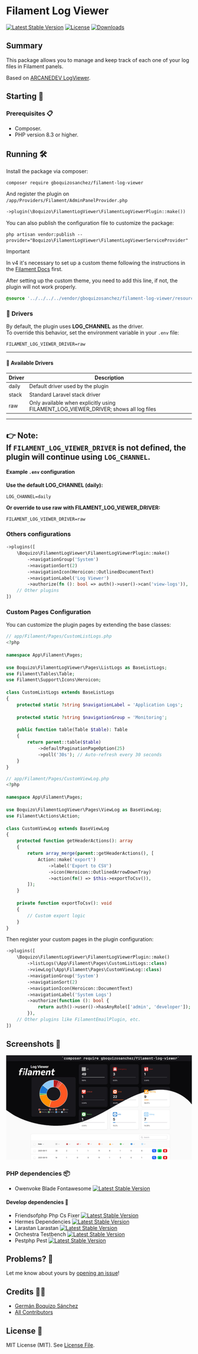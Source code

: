 # Filament Log Viewer

[![Latest Stable Version](https://poser.pugx.org/gboquizosanchez/filament-log-viewer/version.svg)](https://packagist.org/packages/gboquizosanchez/filament-log-viewer)
[![License](https://poser.pugx.org/gboquizosanchez/filament-log-viewer/license.svg)](https://packagist.org/packages/gboquizosanchez/filament-log-viewer)
[![Downloads](https://poser.pugx.org/gboquizosanchez/filament-log-viewer/d/total.svg)](https://packagist.org/packages/gboquizosanchez/filament-log-viewer)

## Summary

This package allows you to manage and keep track of each one of your log files in Filament panels.

Based on [ARCANEDEV LogViewer](https://github.com/ARCANEDEV/LogViewer).

## Starting 🚀

### Prerequisites 📋

- Composer.
- PHP version 8.3 or higher.

## Running 🛠️

Install the package via composer:

```shell
composer require gboquizosanchez/filament-log-viewer
```

And register the plugin on `/app/Providers/Filament/AdminPanelProvider.php`

```php
->plugin(\Boquizo\FilamentLogViewer\FilamentLogViewerPlugin::make())
```

You can also publish the configuration file to customize the package:

```shell
php artisan vendor:publish --provider="Boquizo\FilamentLogViewer\FilamentLogViewerServiceProvider"
```

> [!IMPORTANT]
> In v4 it's necessary to set up a custom theme following the instructions in the [Filament Docs](https://filamentphp.com/docs/4.x/styling/overview#creating-a-custom-theme) first.

After setting up the custom theme, you need to add this line, if not, the plugin will not work properly.

```css
@source '../../../../vendor/gboquizosanchez/filament-log-viewer/resources/views/**/*.blade.php';
```

### 🔧 Drivers

By default, the plugin uses **LOG_CHANNEL** as the driver.  
To override this behavior, set the environment variable in your `.env` file:

```
FILAMENT_LOG_VIEWER_DRIVER=raw
```
---

#### 📌 Available Drivers
| Driver | Description                                                                          |
|--------|--------------------------------------------------------------------------------------|
| daily  | Default driver used by the plugin                                                    |
| stack  | Standard Laravel stack driver                                                        |
| raw    | Only available when explicitly using FILAMENT_LOG_VIEWER_DRIVER; shows all log files |

---
👉 **Note:**  
If `FILAMENT_LOG_VIEWER_DRIVER` is not defined, the plugin will continue using `LOG_CHANNEL`.
---
#### Example `.env` configuration
**Use the default LOG_CHANNEL (daily):**

```
LOG_CHANNEL=daily
```

**Or override to use raw with FILAMENT_LOG_VIEWER_DRIVER:**

```
FILAMENT_LOG_VIEWER_DRIVER=raw
```

### Others configurations


```php
->plugins([
    \Boquizo\FilamentLogViewer\FilamentLogViewerPlugin::make()
        ->navigationGroup('System')
        ->navigationSort(2)
        ->navigationIcon(Heroicon::OutlinedDocumentText)
        ->navigationLabel('Log Viewer')
        ->authorize(fn (): bool => auth()->user()->can('view-logs')),
    // Other plugins
])
```

### Custom Pages Configuration

You can customize the plugin pages by extending the base classes:

```php
// app/Filament/Pages/CustomListLogs.php
<?php

namespace App\Filament\Pages;

use Boquizo\FilamentLogViewer\Pages\ListLogs as BaseListLogs;
use Filament\Tables\Table;
use Filament\Support\Icons\Heroicon;

class CustomListLogs extends BaseListLogs
{
    protected static ?string $navigationLabel = 'Application Logs';
    
    protected static ?string $navigationGroup = 'Monitoring';
    
    public function table(Table $table): Table
    {
        return parent::table($table)
            ->defaultPaginationPageOption(25)
            ->poll('30s'); // Auto-refresh every 30 seconds
    }
}
```

```php
// app/Filament/Pages/CustomViewLog.php
<?php

namespace App\Filament\Pages;

use Boquizo\FilamentLogViewer\Pages\ViewLog as BaseViewLog;
use Filament\Actions\Action;

class CustomViewLog extends BaseViewLog
{
    protected function getHeaderActions(): array
    {
        return array_merge(parent::getHeaderActions(), [
            Action::make('export')
                ->label('Export to CSV')
                ->icon(Heroicon::OutlinedArrowDownTray)
                ->action(fn() => $this->exportToCsv()),
        ]);
    }
    
    private function exportToCsv(): void
    {
        // Custom export logic
    }
}
```

Then register your custom pages in the plugin configuration:

```php
->plugins([
    \Boquizo\FilamentLogViewer\FilamentLogViewerPlugin::make()
        ->listLogs(\App\Filament\Pages\CustomListLogs::class)
        ->viewLog(\App\Filament\Pages\CustomViewLog::class)
        ->navigationGroup('System')
        ->navigationSort(2)
        ->navigationIcon(Heroicon::DocumentText)
        ->navigationLabel('System Logs')
        ->authorize(function (): bool {
            return auth()->user()->hasAnyRole(['admin', 'developer']);
        }),
    // Other plugins like FilamentEmailPlugin, etc.
])
```

## Screenshots 💄

![Panel](https://raw.githubusercontent.com/gboquizosanchez/filament-log-viewer/refs/heads/main/arts/panel.jpg)

### PHP dependencies 📦
- Owenvoke Blade Fontawesome [![Latest Stable Version](https://img.shields.io/badge/stable-v2.9.1-blue)](https://packagist.org/packages/owenvoke/blade-fontawesome)

#### Develop dependencies 🔧
- Friendsofphp Php Cs Fixer [![Latest Stable Version](https://img.shields.io/badge/stable-v3.85.1-blue)](https://packagist.org/packages/friendsofphp/php-cs-fixer)
- Hermes Dependencies [![Latest Stable Version](https://img.shields.io/badge/stable-1.2.0-blue)](https://packagist.org/packages/hermes/dependencies)
- Larastan Larastan [![Latest Stable Version](https://img.shields.io/badge/stable-v2.11.2-blue)](https://packagist.org/packages/larastan/larastan)
- Orchestra Testbench [![Latest Stable Version](https://img.shields.io/badge/stable-v9.14.0-blue)](https://packagist.org/packages/orchestra/testbench)
- Pestphp Pest [![Latest Stable Version](https://img.shields.io/badge/stable-v3.8.2-blue)](https://packagist.org/packages/pestphp/pest)


## Problems? 🚨

Let me know about yours by [opening an issue](https://github.com/gboquizosanchez/filament-log-viewer/issues/new)!

## Credits 🧑‍💻

- [Germán Boquizo Sánchez](mailto:germanboquizosanchez@gmail.com)
- [All Contributors](../../contributors)

## License 📄

MIT License (MIT). See [License File](LICENSE.md).
